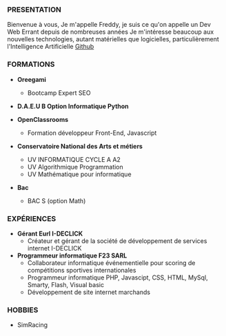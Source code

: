 ### PRESENTATION

Bienvenue à vous,
Je m'appelle Freddy, je suis ce qu'on appelle un Dev Web Errant depuis de nombreuses années
Je m'intéresse beaucoup aux nouvelles technologies, autant matérielles que logicielles, particulièrement l'Intelligence Artificielle
[Github](https://github.com/ycfreddy)

### FORMATIONS

- **Oreegami**
    - Bootcamp Expert SEO

- **D.A.E.U B Option Informatique Python**

- **OpenClassrooms**
  - Formation développeur Front-End, Javascript


- **Conservatoire National des Arts et métiers**
  - UV INFORMATIQUE CYCLE A A2
  - UV Algorithmique Programmation
  - UV Mathématique pour informatique

- **Bac**
  - BAC S (option Math)

### EXPÉRIENCES

- **Gérant Eurl I-DECLICK**
    - Créateur et gérant de la société de développement de services internet I-DECLICK
- **Programmeur informatique F23 SARL**
    - Collaborateur informatique événementielle pour scoring de compétitions sportives internationales
    - Programmeur informatique PHP, Javascipt, CSS, HTML, MySql, Smarty, Flash, Visual basic
    - Développement de site internet marchands

### HOBBIES
- SimRacing
